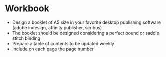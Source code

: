 # Workbook
- Design a booklet of A5 size in your favorite desktop publishing software (adobe indesign, affinity publisher, scribus)
- The booklet should be designed considering a perfect bound or saddle stitch binding
- Prepare a table of contents to be updated weekly
- Include on each page the page number
